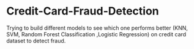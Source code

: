 # Credit-Card-Fraud-Detection
Trying to build different models to see which one performs better (KNN, SVM, Random Forest Classification ,Logistic Regression)  on credit card dataset to detect fraud.
